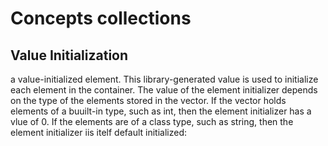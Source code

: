 # Concepts collections
## Value Initialization 
a value-initialized element. This library-generated value is used to initialize each element in the container. The value of the element initializer depends on the type of the elements stored in the vector.  If the vector holds elements of a buuilt-in type, such as int, then the element initializer has a vlue of 0. If the elements are of a class type, such as string, then the element initializer iis itelf default initialized:


